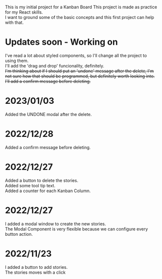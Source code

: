 
This is my initial project for a Kanban Board
This project is made as practice for my React skills.  
I want to ground some of the basic concepts and this first project can help with that.

# Updates soon - Working on 
I've read a lot about styled components, so I'll change all the project to using them.  
I'll add the 'drag and drop' funcionality, definitely.  
~~I'm thinking about if I should put an 'undone' message after the delete, I'm not sure how that should be programmed, but definitely worth looking into.~~  
~~I'll add a confirm message before deleting.~~  

# 2023/01/03
Added the UNDONE modal after the delete.

# 2022/12/28
Added a confirm message before deleting.

# 2022/12/27
Added a button to delete the stories.  
Added some tool tip text.  
Added a counter for each Kanban Column.

# 2022/12/27
I added a modal window to create the new stories.  
The Modal Component is very flexible because we can configure every button action.

# 2022/11/23
I added a button to add stories.  
The stories moves with a click


